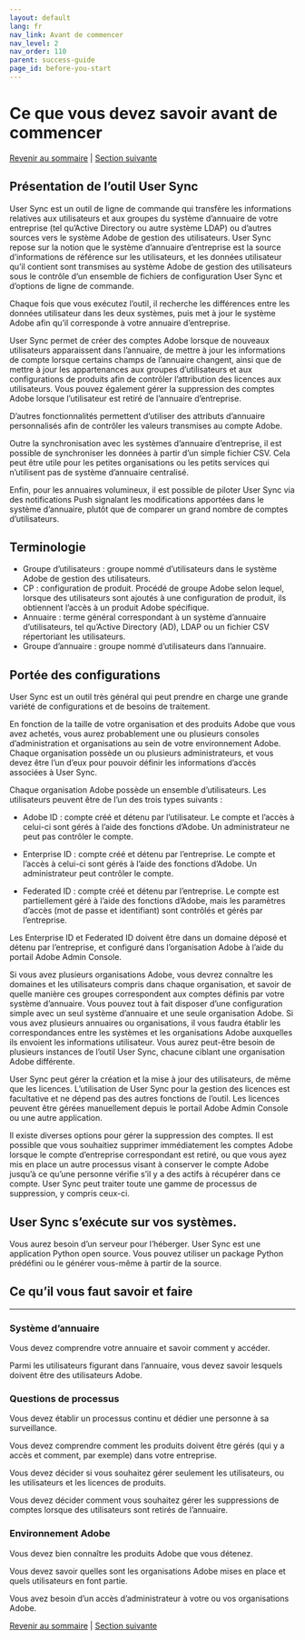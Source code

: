 ```yaml
---
layout: default
lang: fr
nav_link: Avant de commencer
nav_level: 2
nav_order: 110
parent: success-guide
page_id: before-you-start
---
```


# Ce que vous devez savoir avant de commencer

[Revenir au sommaire](index.md) \| [Section suivante](layout_orgs.md)

## Présentation de l’outil User Sync

User Sync est un outil de ligne de commande qui transfère les informations relatives aux utilisateurs et aux groupes du système d’annuaire de votre entreprise (tel qu’Active Directory ou autre système LDAP) ou d’autres sources vers le système Adobe de gestion des utilisateurs. User Sync repose sur la notion que le système d’annuaire d’entreprise est la source d’informations de référence sur les utilisateurs, et les données utilisateur qu’il contient sont transmises au système Adobe de gestion des utilisateurs sous le contrôle d’un ensemble de fichiers de configuration User Sync et d’options de ligne de commande.

Chaque fois que vous exécutez l’outil, il recherche les différences entre les données utilisateur dans les deux systèmes, puis met à jour le système Adobe afin qu’il corresponde à votre annuaire d’entreprise.

User Sync permet de créer des comptes Adobe lorsque de nouveaux utilisateurs apparaissent dans l’annuaire, de mettre à jour les informations de compte lorsque certains champs de l’annuaire changent, ainsi que de mettre à jour les appartenances aux groupes d’utilisateurs et aux configurations de produits afin de contrôler l’attribution des licences aux utilisateurs. Vous pouvez également gérer la suppression des comptes Adobe lorsque l’utilisateur est retiré de l’annuaire d’entreprise.

D’autres fonctionnalités permettent d’utiliser des attributs d’annuaire personnalisés afin de contrôler les valeurs transmises au compte Adobe.

Outre la synchronisation avec les systèmes d’annuaire d’entreprise, il est possible de synchroniser les données à partir d’un simple fichier CSV. Cela peut être utile pour les petites organisations ou les petits services qui n’utilisent pas de système d’annuaire centralisé.

Enfin, pour les annuaires volumineux, il est possible de piloter User Sync via des notifications Push signalant les modifications apportées dans le système d’annuaire, plutôt que de comparer un grand nombre de comptes d’utilisateurs.

## Terminologie

- Groupe d’utilisateurs : groupe nommé d’utilisateurs dans le système Adobe de gestion des utilisateurs.
- CP : configuration de produit. Procédé de groupe Adobe selon lequel, lorsque des utilisateurs sont ajoutés à une configuration de produit, ils obtiennent l’accès à un produit Adobe spécifique.
- Annuaire : terme général correspondant à un système d’annuaire d’utilisateurs, tel qu’Active Directory (AD), LDAP ou un fichier CSV répertoriant les utilisateurs.
- Groupe d’annuaire : groupe nommé d’utilisateurs dans l’annuaire.

 

## Portée des configurations
User Sync est un outil très général qui peut prendre en charge une grande variété de configurations et de besoins de traitement.

En fonction de la taille de votre organisation et des produits Adobe que vous avez achetés, vous aurez probablement une ou plusieurs consoles d’administration et organisations au sein de votre environnement Adobe. Chaque organisation possède un ou plusieurs administrateurs, et vous devez être l’un d’eux pour pouvoir définir les informations d’accès associées à User Sync.

Chaque organisation Adobe possède un ensemble d’utilisateurs. Les utilisateurs peuvent être de l’un des trois types suivants :

- Adobe ID : compte créé et détenu par l’utilisateur. Le compte et l’accès à celui-ci sont gérés à l’aide des fonctions d’Adobe. Un administrateur ne peut pas contrôler le compte.

- Enterprise ID : compte créé et détenu par l’entreprise. Le compte et l’accès à celui-ci sont gérés à l’aide des fonctions d’Adobe. Un administrateur peut contrôler le compte.

- Federated ID : compte créé et détenu par l’entreprise. Le compte est partiellement géré à l’aide des fonctions d’Adobe, mais les paramètres d’accès (mot de passe et identifiant) sont contrôlés et gérés par l’entreprise.

Les Enterprise ID et Federated ID doivent être dans un domaine déposé et détenu par l’entreprise, et configuré dans l’organisation Adobe à l’aide du portail Adobe Admin Console.

Si vous avez plusieurs organisations Adobe, vous devrez connaître les domaines et les utilisateurs compris dans chaque organisation, et savoir de quelle manière ces groupes correspondent aux comptes définis par votre système d’annuaire. Vous pouvez tout à fait disposer d’une configuration simple avec un seul système d’annuaire et une seule organisation Adobe. Si vous avez plusieurs annuaires ou organisations, il vous faudra établir les correspondances entre les systèmes et les organisations Adobe auxquelles ils envoient les informations utilisateur. Vous aurez peut-être besoin de plusieurs instances de l’outil User Sync, chacune ciblant une organisation Adobe différente.

User Sync peut gérer la création et la mise à jour des utilisateurs, de même que les licences. L’utilisation de User Sync pour la gestion des licences est facultative et ne dépend pas des autres fonctions de l’outil. Les licences peuvent être gérées manuellement depuis le portail Adobe Admin Console ou une autre application.

Il existe diverses options pour gérer la suppression des comptes. Il est possible que vous souhaitiez supprimer immédiatement les comptes Adobe lorsque le compte d’entreprise correspondant est retiré, ou que vous ayez mis en place un autre processus visant à conserver le compte Adobe jusqu’à ce qu’une personne vérifie s’il y a des actifs à récupérer dans ce compte. User Sync peut traiter toute une gamme de processus de suppression, y compris ceux-ci.


## User Sync s’exécute sur vos systèmes. 
Vous aurez besoin d’un serveur pour l’héberger. User Sync est une application Python open source. Vous pouvez utiliser un package Python prédéfini ou le générer vous-même à partir de la source.

## Ce qu’il vous faut savoir et faire

----------

### Système d’annuaire
Vous devez comprendre votre annuaire et savoir comment y accéder.

Parmi les utilisateurs figurant dans l’annuaire, vous devez savoir lesquels doivent être des utilisateurs Adobe.

### Questions de processus
Vous devez établir un processus continu et dédier une personne à sa surveillance.

Vous devez comprendre comment les produits doivent être gérés (qui y a accès et comment, par exemple) dans votre entreprise.

Vous devez décider si vous souhaitez gérer seulement les utilisateurs, ou les utilisateurs et les licences de produits.

Vous devez décider comment vous souhaitez gérer les suppressions de comptes lorsque des utilisateurs sont retirés de l’annuaire.

### Environnement Adobe
Vous devez bien connaître les produits Adobe que vous détenez.

Vous devez savoir quelles sont les organisations Adobe mises en place et quels utilisateurs en font partie.

Vous avez besoin d’un accès d’administrateur à votre ou vos organisations Adobe.

[Revenir au sommaire](index.md) \|  [Section suivante](layout_orgs.md)
